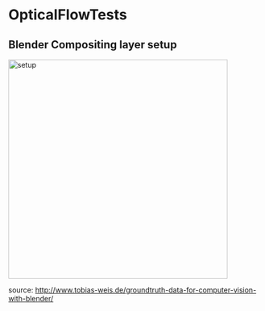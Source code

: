 # OpticalFlowTests

## Blender Compositing layer setup

<img width="435" alt="setup" src="https://github.com/nadasimre/OpticalFlowTests/assets/setup.PNG">

source: http://www.tobias-weis.de/groundtruth-data-for-computer-vision-with-blender/
